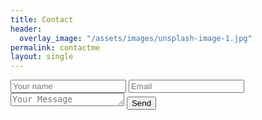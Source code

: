 ```yaml
---
title: Contact
header:
  overlay_image: "/assets/images/unsplash-image-1.jpg"
permalink: contactme
layout: single
---
```


<form id="contact-form">
  <input class="form-field" name="name" id="name" type="text" placeholder="Your name">
    <input class="form-field" name="mail" id="mail" type="text" placeholder="Email">
    <textarea class="form-field" name="messageForm" id="messageForm" rows="1" placeholder="Your Message"></textarea>
    <input type="submit" id="submit-contact" class="btn-alt active shadow" type="submit" value="Send">
</form>